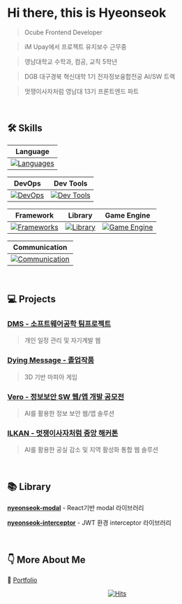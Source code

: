 # Hi there, this is Hyeonseok
> Ocube Frontend Developer

> iM Upay에서 프로젝트 유지보수 근무중

> 영남대학교 수학과, 컴공, 교직 5학년

> DGB 대구경북 혁신대학 1기 전자정보융합전공 AI/SW 트랙

> 멋쟁이사자처럼 영남대 13기 프론트엔드 파트
<br>

## 🛠️ Skills

| Language |
|---|
|[![Languages](https://go-skill-icons.vercel.app/api/icons?i=html,css,tailwind,js,ts,python,java,c,cpp,dart)](https://skillicons.dev)||

| DevOps | Dev Tools |
|---|---|
|[![DevOps](https://go-skill-icons.vercel.app/api/icons?i=aws,cloudfront,lambda,apigateway,s3,ec2)](https://skillicons.dev) |[![Dev Tools](https://go-skill-icons.vercel.app/api/icons?i=vite,vscode,androidstudio,mysql)](https://skillicons.dev) | 

| Framework | Library | Game Engine |
|---|---|---|
|[![Frameworks](https://go-skill-icons.vercel.app/api/icons?i=react,remix,flutter)](https://skillicons.dev)|[![Library](https://go-skill-icons.vercel.app/api/icons?i=zustand,axios)](https://skillicons.dev)|<div align="center">[![Game Engine](https://go-skill-icons.vercel.app/api/icons?i=unity)](https://skillicons.dev)</div>|

| Communication |
|---|
|[![Communication](https://go-skill-icons.vercel.app/api/icons?i=github,jira,figma,notion,discord)](https://skillicons.dev)|

<br>

## 💻 Projects

### [DMS - 소프트웨어공학 팀프로젝트](https://github.com/IENFI/software)
> 개인 일정 관리 및 자기계발 웹

### [Dying Message - 졸업작품](https://github.com/IENFI/3DMafia)
> 3D 기반 마피아 게임

### [Vero - 정보보안 SW 웹/앱 개발 공모전](https://github.com/sw-security-web-app/sw-security-web-app_FE)
> AI를 활용한 정보 보안 웹/앱 솔루션

### [ILKAN - 멋쟁이사자처럼 중앙 해커톤](https://github.com/Likelion-YeungNam-Univ/ILKAN-web)
> AI를 활용한 공실 감소 및 지역 활성화 통합 웹 솔루션

<br>

## 📚 Library
**[nyeonseok-modal](https://github.com/nyeonseok/nyeonseok-modal)** - React기반 modal 라이브러리

**[nyeonseok-interceptor](https://github.com/nyeonseok/nyeonseok-interceptor)** - JWT 환경 interceptor 라이브러리

<!-- | 서비스명 | 설명 | Repository 주소|
|---|---|---|
|DMS|소프트웨어공학 팀프로젝트|https://github.com/IENFI/software|
|Dying Message|졸업작품|https://github.com/IENFI/3DMafia|
|Vero|정보보안 SW 웹/앱 개발 공모전|https://github.com/sw-security-web-app/sw-security-web-app_FE| -->

<!-- [DMS - 소프트웨어공학 팀프로젝트](https://github.com/IENFI/software)
<br>
[Dying Message - 졸업작품](https://github.com/IENFI/3DMafia)
<br>
[Vero - 정보보안 SW 웹/앱 개발 공모전](https://github.com/sw-security-web-app/sw-security-web-app_FE) -->

<!-- <a href="https://www.gitanimals.org/en_US?utm_medium=image&utm_source=nyeonseok&utm_content=farm">
<img
  src="https://render.gitanimals.org/farms/nyeonseok"
  width="600"
  height="300"
/>
</a> -->


<br>

## 👇 More About Me
🔗 [Portfolio](https://www.notion.so/ABOUT-ME-1dac7917f2c2803db666f1e38d72cbde?source=copy_link)

<p align="center">
  <a href="https://hits.sh/github.com/nyeonseok/">
    <img src="https://hits.sh/github.com/nyeonseok.svg?style=flat&label=hits&color=blue" alt="Hits">
  </a>
</p>



